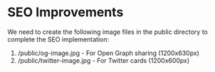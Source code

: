 # SEO Improvements

We need to create the following image files in the public directory to complete the SEO implementation:

1. /public/og-image.jpg - For Open Graph sharing (1200x630px)
2. /public/twitter-image.jpg - For Twitter cards (1200x600px)
